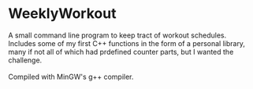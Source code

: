 # WeeklyWorkout
A small command line program to keep tract of workout schedules.<br/>
Includes some of my first C++ functions in the form of a personal library, many if not all of which had prdefined counter parts, but I wanted the challenge.<br/>
<br/>
Compiled with MinGW's g++ compiler.
